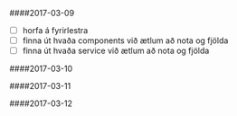 ####2017-03-09
- [ ] horfa á fyrirlestra
- [ ] finna út hvaða components við ætlum að nota og fjölda
- [ ] finna út hvaða service við ætlum að nota og fjölda

####2017-03-10

####2017-03-11

####2017-03-12